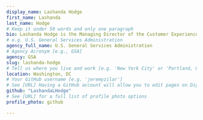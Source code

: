 ```yaml
---
display_name: Lashanda Hodge
first_name: Lashanda
last_name: Hodge
# Keep it under 50 words and only one paragraph
bio: Lashanda Hodge is the Managing Director of the Customer Experience and Contact Center, Centers of Excellence (CoE) at GSA, managing a team of experts who work with government agencies to improve customer experience (CX) and contact center operations. Lashanda has over 15 years of experience and expertise in customer experience consulting, human-centered design, and program and project management. She helps mature agency CX capabilities as well as leads the creation of compelling experiences for customers through human-centered design.
# e.g. U.S. General Services Administration
agency_full_name: U.S. General Services Administration
# Agency Acronym [e.g., GSA]
agency: GSA
slug: lashanda-hodge
# Tell us where you live and work [e.g. 'New York City' or 'Portland, OR']
location: Washington, DC
# Your GitHub username [e.g. 'jeremyzilar']
# See [URL] Having a GitHub account will allow you to edit pages on DigitalGov. The image used in your GitHub account can also be used to populate your digital.gov profile photo.
github: "LashandaLHodge"
# See [URL] for a full list of profile photo options
profile_photo: github

---
```


